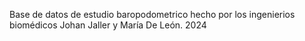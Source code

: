Base de datos de estudio baropodometrico hecho por los ingenierios biomédicos Johan Jaller y María De León. 2024
